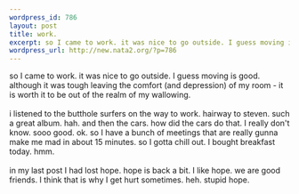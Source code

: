```yaml
--- 
wordpress_id: 786
layout: post
title: work.
excerpt: so I came to work. it was nice to go outside. I guess moving is good. although it was tough leaving the comfort (and depression) of my room - it is worth it to be out of the realm of my wallowing. i listened to the butthole surfers on the way to work. hairway to steven. such a great album. hah. and then the cars. how did the cars do that. I really don't know. sooo good. ok. so I have a...
wordpress_url: http://new.nata2.org/?p=786
---
```

so I came to work. it was nice to go outside. I guess moving is good. although it was tough leaving the comfort (and depression) of my room - it is worth it to be out of the realm of my wallowing. <br/><br/>i listened to the butthole surfers on the way to work. hairway to steven. such a great album. hah. and then the cars. how did the cars do that. I really don't know. sooo good. ok. so I have a bunch of meetings that are really gunna make me mad in about 15 minutes. so I gotta chill out. I bought breakfast today. hmm. <Br><br/>in my last post I had lost hope. hope is back a bit. I like hope. we are good friends. I think that is why I get hurt sometimes. heh. stupid hope. 

